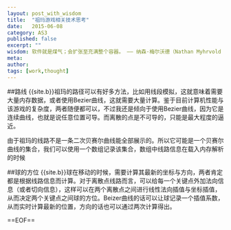 ```yaml
---
layout: post_with_wisdom
title:  "祖玛游戏相关技术思考"
date:   2015-06-08
category: AS3
published: false
excerpt: ""
wisdom: 软件就是煤气；会扩张至充满整个容器。 —— 纳森·梅尔沃德（Nathan Myhrvold ），微软前CIO
meta: 
author: 
tags: [work,thought]
---
```


##路线
{{site.b}}祖玛的路径可以有好多方法，比如用线段模拟，这就意味着需要大量内存数据，或者使用Bezier曲线，这就需要大量计算。鉴于目前计算机性能与该游戏的复杂度，两者随便都可以，不过我还是倾向于使用Bezier曲线，因为它是连续曲线，也就是说任意位置可导。而离散的点是不可导的，只能是最大程度的逼近。

由于祖玛的线路不是一条二次贝赛尔曲线能全部展示的。所以它可能是一个贝赛尔曲线的集合，我们可以使用一个数组记录该集合，数组中线路信息在载入内存解析的时候

##球的方位
{{site.b}}球在移动的时候，需要计算其最新的坐标与方向，两者肯定都是根据线路信息而计算。对于离散点线路而言，可以给每一个关键点外加法向信息（或者切向信息），这样可以在两个离散点之间进行线性法向插值与坐标插值，从而决定两个关键点之间球的方位。Beizer曲线的话可以让球记录一个插值系数，从而实时计算最新的位置，方向的话也可以通过两次计算得出。



==EOF==
